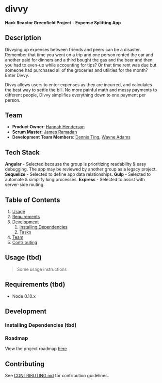 # divvy

#### Hack Reactor Greenfield Project - Expense Splitting App

## Description
Divvying up expenses between friends and peers can be a disaster. Remember that time you went on a trip and one person rented the car and another paid for dinners and a third bought the gas and the beer and then you had to even-up while accounting for tips? Or that time rent was due but someone had purchased all of the groceries and utilities for the month? Enter Divvy.

Divvy allows users to enter expenses as they are incurred, and calculates the best way to settle the bill. No more painful math and messy payments to different people, Divvy simplifies everything down to one payment per person.

## Team

  - __Product Owner__: [Hannah Henderson](https://github.com/hchsquared)
  - __Scrum Master__: [James Ramadan](https://github.com/jamesramadan)
  - __Development Team Members__: [Dennis Ting](https://github.com/dting), [Wayne Adams](https://github.com/wayneadams)

## Tech Stack

__Angular__ - Selected because the group is prioritizing readability & easy debugging. The app may be reviewed by another group as a legacy project.
__Sequelize__ - Selected to define app data relationships.
__Gulp__ - Selected to automate & simplify long processes.
__Express__ - Selected to assist with server-side routing.

## Table of Contents

1. [Usage](#Usage)
2. [Requirements](#requirements)
3. [Development](#development)
    1. [Installing Dependencies](#installing-dependencies)
    2. [Tasks](#tasks)
4. [Team](#team)
5. [Contributing](#contributing)

## Usage (tbd)

> Some usage instructions

## Requirements (tbd)

- Node 0.10.x

## Development

### Installing Dependencies (tbd)

### Roadmap

View the project roadmap [here](https://github.com/devhart/divvy/issues)


## Contributing

See [CONTRIBUTING.md](CONTRIBUTING.md) for contribution guidelines.
